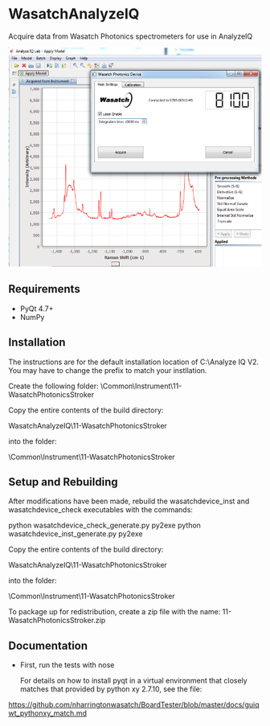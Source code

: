 WasatchAnalyzeIQ
=========

Acquire data from Wasatch Photonics spectrometers for use in AnalyzeIQ

![wasatch analyzeiq screenshot](/docs/wasatch_photonics_analyzeiq_popup.png "wasatch analyzeiq screenshot")

Requirements
------------

  * PyQt 4.7+
  * NumPy

Installation 
--------------------

The instructions are for the default installation location of C:\Analyze IQ V2\.
You may have to change the prefix to match your instllation.

Create the following folder:
<analyzieq>\Common\Instrument\11-WasatchPhotonicsStroker

Copy the entire contents of the build directory:

WasatchAnalyzeIQ\11-WasatchPhotonicsStroker

into the folder:

<analyzieq>\Common\Instrument\11-WasatchPhotonicsStroker


Setup and Rebuilding
--------------------

After modifications have been made, rebuild the wasatchdevice_inst and
wasatchdevice_check executables with the commands:

python wasatchdevice_check_generate.py py2exe
python wasatchdevice_inst_generate.py py2exe

Copy the entire contents of the build directory:

WasatchAnalyzeIQ\11-WasatchPhotonicsStroker

into the folder:

<analyzieq>\Common\Instrument\11-WasatchPhotonicsStroker

To package up for redistribution, create a zip file with the name:
11-WasatchPhotonicsStroker.zip


Documentation
-------------

* First, run the tests with nose

    For details on how to install pyqt in a virtual environment that
    closely matches that provided by python xy 2.7.10, see the file: 
   
https://github.com/nharringtonwasatch/BoardTester/blob/master/docs/guiqwt_pythonxy_match.md
